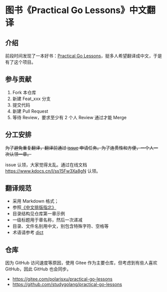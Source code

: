# 图书《Practical Go Lessons》中文翻译

## 介绍

前段时间发现了一本好书：[Practical Go Lessons](https://www.practical-go-lessons.com)，挺多人希望翻译成中文，于是有了这个项目。

## 参与贡献

1. Fork 本仓库
2. 新建 Feat_xxx 分支
3. 提交代码
4. 新建 Pull Request
5. 等待 Review，要求至少有 2 个人 Review 通过才能 Merge

## 分工安排

~~为了避免重复翻译，翻译前通过 [issue](https://gitee.com/polarisxu/practical-go-lessons/issues) 申请任务。为了连贯性和方便，一个人一次认领一章。~~

issue 认领，大家觉得太乱。通过在线文档 <https://www.kdocs.cn/l/ss15Fw3Xa8gN> 认领。

## 翻译规范

- 采用 Markdown 格式；
- 参照[《中文排版指北》](https://github.com/studygolang/GCTT/blob/master/chinese-copywriting-guidlines.md)
- 目录结构见仓库第一章示例
- 一级标题用于章名称，然后一次递减
- 目录、文件名别用中文，别包含特殊字符、空格等
- 术语请参考 [dict](dict.md)

## 仓库

因为 GitHub 访问速度等原因，使用 Gitee 作为主要仓库，但考虑到有些人喜欢 GitHub，因此 GitHub 也会同步。

- <https://gitee.com/polarisxu/practical-go-lessons>
- <https://github.com/studygolang/practical-go-lessons>
